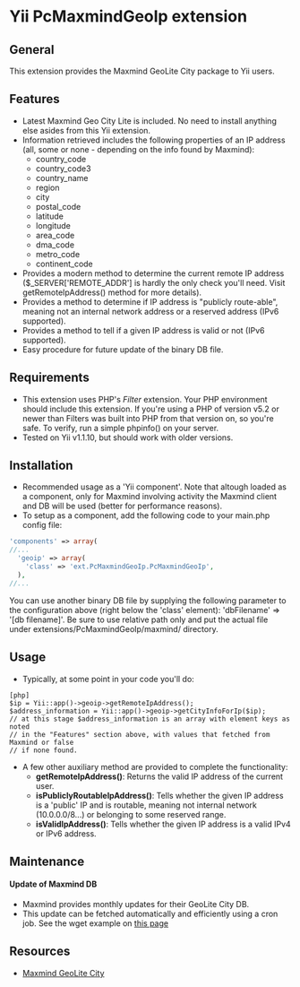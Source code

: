 # Yii PcMaxmindGeoIp extension

## General

This extension provides the Maxmind GeoLite City package to Yii users.

## Features

- Latest Maxmind Geo City Lite is included. No need to install anything else asides from this Yii extension.
- Information retrieved includes the following properties of an IP address (all, some or none - depending on the info found by Maxmind):
  - country_code
  - country_code3
  - country_name
  - region
  - city
  - postal_code
  - latitude
  - longitude
  - area_code
  - dma_code
  - metro_code
  - continent_code
- Provides a modern method to determine the current remote IP address ($_SERVER['REMOTE_ADDR'] is hardly the only check you'll need. Visit getRemoteIpAddress() method for more details).
- Provides a method to determine if IP address is "publicly route-able", meaning not an internal network address or a reserved address (IPv6 supported).
- Provides a method to tell if a given IP address is valid or not (IPv6 supported).
- Easy procedure for future update of the binary DB file.


## Requirements

- This extension uses PHP's _Filter_ extension. Your PHP environment should include this extension. If you're using a PHP of version v5.2 or newer than Filters was built into PHP from that version on, so you're safe. To verify, run a simple phpinfo() on your server. 
- Tested on Yii v1.1.10, but should work with older versions.

## Installation

- Recommended usage as a 'Yii component'. Note that altough loaded as a component, only for Maxmind involving activity the Maxmind client and DB will be used (better for performance reasons). 
- To setup as a component, add the following code to your main.php config file:

~~~php
'components' => array(
//...
  'geoip' => array(
    'class' => 'ext.PcMaxmindGeoIp.PcMaxmindGeoIp',
  ),
//...
~~~

You can use another binary DB file by supplying the following parameter to the configuration above (right below the 'class' element): 'dbFilename' => '[db filename]'. Be sure to use relative path only and put the actual file under extensions/PcMaxmindGeoIp/maxmind/ directory.

## Usage

- Typically, at some point in your code you'll do:
~~~
[php]
$ip = Yii::app()->geoip->getRemoteIpAddress();
$address_information = Yii::app()->geoip->getCityInfoForIp($ip);
// at this stage $address_information is an array with element keys as noted 
// in the "Features" section above, with values that fetched from Maxmind or false 
// if none found.
~~~
- A few other auxiliary method are provided to complete the functionality:
  - **getRemoteIpAddress()**: Returns the valid IP address of the current user.
  - **isPubliclyRoutableIpAddress()**: Tells whether the given IP address is a 'public' IP and is routable, meaning not internal network (10.0.0.0/8...) or belonging to some reserved range.
  - **isValidIpAddress()**: Tells whether the given IP address is a valid IPv4 or IPv6 address.


## Maintenance

#### Update of Maxmind DB

- Maxmind provides monthly updates for their GeoLite City DB. 
- This update can be fetched automatically and efficiently using a cron job. See the wget example on [this page](http://www.maxmind.com/app/installation?city=1)

## Resources

- [Maxmind GeoLite City](http://www.maxmind.com/app/geolite)